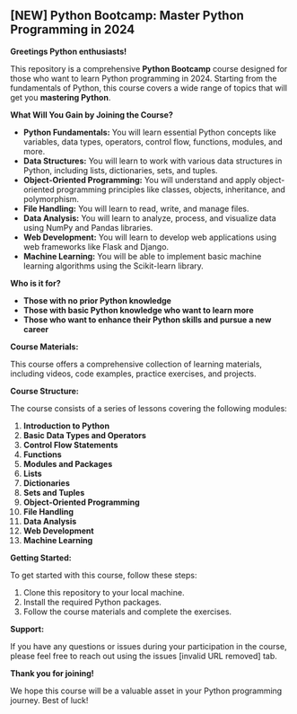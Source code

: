 ## [NEW] Python Bootcamp: Master Python Programming in 2024

**Greetings Python enthusiasts!**

This repository is a comprehensive **Python Bootcamp** course designed for those who want to learn Python programming in 2024. Starting from the fundamentals of Python, this course covers a wide range of topics that will get you **mastering Python**.

**What Will You Gain by Joining the Course?**

* **Python Fundamentals:** You will learn essential Python concepts like variables, data types, operators, control flow, functions, modules, and more.
* **Data Structures:** You will learn to work with various data structures in Python, including lists, dictionaries, sets, and tuples.
* **Object-Oriented Programming:** You will understand and apply object-oriented programming principles like classes, objects, inheritance, and polymorphism.
* **File Handling:** You will learn to read, write, and manage files.
* **Data Analysis:** You will learn to analyze, process, and visualize data using NumPy and Pandas libraries.
* **Web Development:** You will learn to develop web applications using web frameworks like Flask and Django.
* **Machine Learning:** You will be able to implement basic machine learning algorithms using the Scikit-learn library.

**Who is it for?**

* **Those with no prior Python knowledge**
* **Those with basic Python knowledge who want to learn more**
* **Those who want to enhance their Python skills and pursue a new career**

**Course Materials:**

This course offers a comprehensive collection of learning materials, including videos, code examples, practice exercises, and projects.

**Course Structure:**

The course consists of a series of lessons covering the following modules:

1. **Introduction to Python**
2. **Basic Data Types and Operators**
3. **Control Flow Statements**
4. **Functions**
5. **Modules and Packages**
6. **Lists**
7. **Dictionaries**
8. **Sets and Tuples**
9. **Object-Oriented Programming**
10. **File Handling**
11. **Data Analysis**
12. **Web Development**
13. **Machine Learning**

**Getting Started:**

To get started with this course, follow these steps:

1. Clone this repository to your local machine.
2. Install the required Python packages.
3. Follow the course materials and complete the exercises.

**Support:**

If you have any questions or issues during your participation in the course, please feel free to reach out using the issues [invalid URL removed] tab.

**Thank you for joining!**

We hope this course will be a valuable asset in your Python programming journey. Best of luck!
